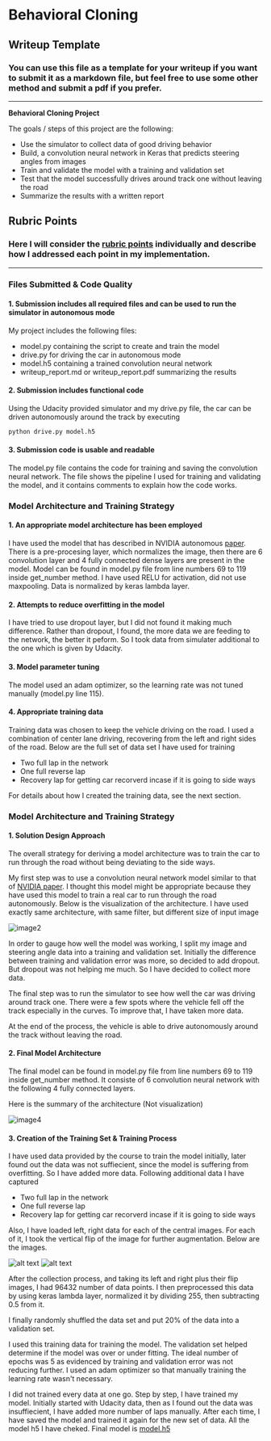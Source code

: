 # **Behavioral Cloning** 

## Writeup Template

### You can use this file as a template for your writeup if you want to submit it as a markdown file, but feel free to use some other method and submit a pdf if you prefer.

---

**Behavioral Cloning Project**

The goals / steps of this project are the following:
* Use the simulator to collect data of good driving behavior
* Build, a convolution neural network in Keras that predicts steering angles from images
* Train and validate the model with a training and validation set
* Test that the model successfully drives around track one without leaving the road
* Summarize the results with a written report


[//]: # (Image References)

[image1]: ./images/placeholder.png "Model Visualization"
[image2]: ./images/cnn-architecture-624x890.png "Nvidia model"
[image3]: ./images/sample_dataset.png "Center, left, right images with their flips"
[image4]: ./images/architecture.png "My final Architecture"
[image5]: ./images/placeholder_small.png "Recovery Image"
[image6]: ./images/placeholder_small.png "Normal Image"
[image7]: ./images/placeholder_small.png "Flipped Image"

## Rubric Points
### Here I will consider the [rubric points](https://review.udacity.com/#!/rubrics/432/view) individually and describe how I addressed each point in my implementation.  

---
### Files Submitted & Code Quality

#### 1. Submission includes all required files and can be used to run the simulator in autonomous mode

My project includes the following files:
* model.py containing the script to create and train the model
* drive.py for driving the car in autonomous mode
* model.h5 containing a trained convolution neural network 
* writeup_report.md or writeup_report.pdf summarizing the results

#### 2. Submission includes functional code
Using the Udacity provided simulator and my drive.py file, the car can be driven autonomously around the track by executing 
```sh
python drive.py model.h5
```

#### 3. Submission code is usable and readable

The model.py file contains the code for training and saving the convolution neural network. The file shows the pipeline I used for training and validating the model, and it contains comments to explain how the code works.

### Model Architecture and Training Strategy

#### 1. An appropriate model architecture has been employed
I have used the model that has described in NVIDIA autonomous [paper](https://images.nvidia.com/content/tegra/automotive/images/2016/solutions/pdf/end-to-end-dl-using-px.pdf). There is a pre-procesing layer, which normalizes the image, then there are 6 convolution layer and 4 fully connected dense layers are present in the model.  Model can be found in model.py file from line numbers 69 to 119 inside get_number method. 
 I have used RELU for activation, did not use maxpooling. Data is normalized by keras lambda layer.

#### 2. Attempts to reduce overfitting in the model
I have tried to use dropout layer, but I did not found it making much difference. Rather than dropout, I found, the more data we are feeding to the network, the better it peform. So I took data from simulater additional to the one which is given by Udacity.
 #### 3. Model parameter tuning

The model used an adam optimizer, so the learning rate was not tuned manually (model.py line 115).

#### 4. Appropriate training data

Training data was chosen to keep the vehicle driving on the road. I used a combination of center lane driving, recovering from the left and right sides of the road. Below are the full set of data set I have used for training

 * Two full lap in the network
 * One full reverse lap 
 * Recovery lap for getting car recorverd incase if it is going to side ways

For details about how I created the training data, see the next section. 
### Model Architecture and Training Strategy

#### 1. Solution Design Approach

The overall strategy for deriving a model architecture was to train the car to run through the road without being deviating to the side ways.

My first step was to use a convolution neural network model similar to that of  [NVIDIA paper](https://images.nvidia.com/content/tegra/automotive/images/2016/solutions/pdf/end-to-end-dl-using-px.pdf). I thought this model might be appropriate because they have used this model to train a real car to run through the road autonomously. Below is the visualization of the architecture. I have used exactly same architecture, with same filter, but different size of input image

![image2]

In order to gauge how well the model was working, I split my image and steering angle data into a training and validation set. Initially the difference between training and validation error was more, so decided to add dropout. But dropout was not helping me much. So I have decided to collect more data.  

The final step was to run the simulator to see how well the car was driving around track one. There were a few spots where the vehicle fell off the track especially in the curves. To improve that, I have taken more data. 

At the end of the process, the vehicle is able to drive autonomously around the track without leaving the road.

#### 2. Final Model Architecture

 The final model can be found in model.py file from line numbers 69 to 119 inside get_number method. It consiste of 6 convolution neural network with the following 4 fully connected layers.
 
Here is the summary of the architecture (Not visualization)

![image4]

#### 3. Creation of the Training Set & Training Process

I have used data provided by the course to train the model initially, later found out the data was not suffiecient, since the model is suffering from overfitting. So I have added more data. Following additional data I have captured

 * Two full lap in the network 
 * One full reverse lap 
 * Recovery lap for getting car recorverd incase if it is going to side ways
 
 Also, I have loaded left, right data for each of the central images. For each of it, I took the vertical flip of the image for further augmentation. Below are the images. 


![alt text][image6]
![alt text][image7]


After the collection process, and taking its left and right plus their flip images,  I had 96432  number of data points. I then preprocessed this data by using keras lambda layer, normalized it by dividing 255, then subtracting 0.5 from it. 

I finally randomly shuffled the data set and put 20% of the data into a validation set. 

I used this training data for training the model. The validation set helped determine if the model was over or under fitting. The ideal number of epochs was 5 as evidenced by training and validation error was not reducing further. I used an adam optimizer so that manually training the learning rate wasn't necessary.

I did not trained every data at one go. Step by step, I have trained my model. Initially started with Udacity data, then as I found out the data was insuffiecient, I have added more number of laps manually. After each time, I have saved the model and trained it again for the new set of data. All the model h5 I have cheked. Final model is [model.h5](https://github.com/govinsprabhu/Behavioral_Cloning/blob/master/model_final.h5)
